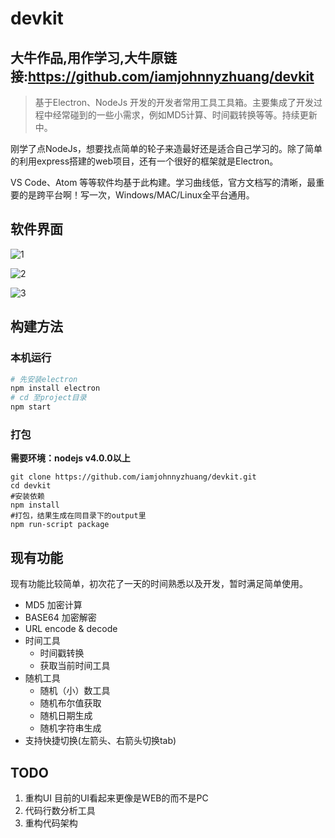 # devkit
## 大牛作品,用作学习,大牛原链接:https://github.com/iamjohnnyzhuang/devkit
> 基于Electron、NodeJs 开发的开发者常用工具工具箱。主要集成了开发过程中经常碰到的一些小需求，例如MD5计算、时间戳转换等等。持续更新中。

刚学了点NodeJs，想要找点简单的轮子来造最好还是适合自己学习的。除了简单的利用express搭建的web项目，还有一个很好的框架就是Electron。

VS Code、Atom 等等软件均基于此构建。学习曲线低，官方文档写的清晰，最重要的是跨平台啊！写一次，Windows/MAC/Linux全平台通用。



## 软件界面

 ![1](./README_IMG/1.jpg)



 ![2](./README_IMG/2.jpg)



 ![3](./README_IMG/3.jpg)



## 构建方法

### 本机运行

``` bash
# 先安装electron
npm install electron
# cd 至project目录
npm start
```



### 打包

**需要环境：nodejs v4.0.0以上**

```bath 
git clone https://github.com/iamjohnnyzhuang/devkit.git
cd devkit
#安装依赖
npm install
#打包，结果生成在同目录下的output里
npm run-script package
```



## 现有功能

现有功能比较简单，初次花了一天的时间熟悉以及开发，暂时满足简单使用。

* MD5 加密计算
* BASE64 加密解密
* URL encode & decode
* 时间工具
  * 时间戳转换
  * 获取当前时间工具
* 随机工具
  * 随机（小）数工具
  * 随机布尔值获取
  * 随机日期生成
  * 随机字符串生成
* 支持快捷切换(左箭头、右箭头切换tab)



## TODO

1. 重构UI 目前的UI看起来更像是WEB的而不是PC
2. 代码行数分析工具
3. 重构代码架构




